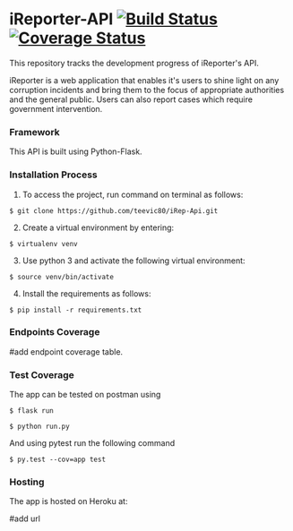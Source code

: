 # iReporter-API   [![Build Status](https://travis-ci.org/teevic80/iRep-API.svg?branch=develop)](https://travis-ci.org/teevic80/iRep-API) [![Coverage Status](https://coveralls.io/repos/github/teevic80/iRep-API/badge.svg?branch=develop)](https://coveralls.io/github/teevic80/iRep-API?branch=develop)

This repository tracks the development progress of iReporter's API.

iReporter is a web application that enables it's users to shine light on any corruption incidents and bring them to the focus of appropriate authorities and the general public. Users can also report cases which require government intervention. 

### Framework

This API is built using Python-Flask.

### Installation Process

1. To access the project, run command on terminal as follows:

`$ git clone https://github.com/teevic80/iRep-Api.git`

2. Create a virtual environment by entering:

`$ virtualenv venv`

3. Use python 3 and activate the following virtual environment:

`$ source venv/bin/activate`

4. Install the requirements as follows:

`$ pip install -r requirements.txt`

### Endpoints Coverage

#add endpoint coverage table.

### Test Coverage

The app can be tested on postman using 

`$ flask run`

`$ python run.py`

And using pytest run the following command

`$ py.test --cov=app test`

### Hosting

The app is hosted on Heroku at:

#add url

